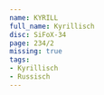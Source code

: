 ```yaml
---
name: KYRILL
full_name: Kyrillisch
disc: SiFoX-34
page: 234/2
missing: true
tags:
- Kyrillisch
- Russisch
---
```

